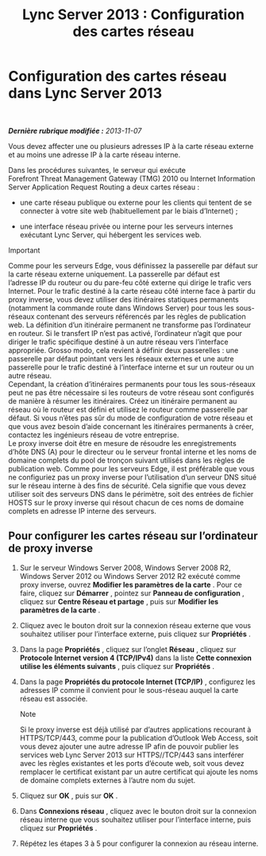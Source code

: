 ﻿---
title: 'Lync Server 2013 : Configuration des cartes réseau'
TOCTitle: Configuration des cartes réseau
ms:assetid: 6519ed80-020f-47a3-851c-03dea5eac5d9
ms:mtpsurl: https://technet.microsoft.com/fr-fr/library/Gg429707(v=OCS.15)
ms:contentKeyID: 49297431
ms.date: 05/20/2016
mtps_version: v=OCS.15
ms.translationtype: HT
---

# Configuration des cartes réseau dans Lync Server 2013

 

_**Dernière rubrique modifiée :** 2013-11-07_

Vous devez affecter une ou plusieurs adresses IP à la carte réseau externe et au moins une adresse IP à la carte réseau interne.

Dans les procédures suivantes, le serveur qui exécute Forefront Threat Management Gateway (TMG) 2010 ou Internet Information Server Application Request Routing a deux cartes réseau :

  - une carte réseau publique ou externe pour les clients qui tentent de se connecter à votre site web (habituellement par le biais d’Internet) ;

  - une interface réseau privée ou interne pour les serveurs internes exécutant Lync Server, qui hébergent les services web.

> [!important]  
> Comme pour les serveurs Edge, vous définissez la passerelle par défaut sur la carte réseau externe uniquement. La passerelle par défaut est l’adresse IP du routeur ou du pare-feu côté externe qui dirige le trafic vers Internet. Pour le trafic destiné à la carte réseau côté interne face à partir du proxy inverse, vous devez utiliser des itinéraires statiques permanents (notamment la commande route dans Windows Server) pour tous les sous-réseaux contenant des serveurs référencés par les règles de publication web. La définition d’un itinéraire permanent ne transforme pas l’ordinateur en routeur. Si le transfert IP n’est pas activé, l’ordinateur n’agit que pour diriger le trafic spécifique destiné à un autre réseau vers l’interface appropriée. Grosso modo, cela revient à définir deux passerelles : une passerelle par défaut pointant vers les réseaux externes et une autre passerelle pour le trafic destiné à l’interface interne et sur un routeur ou un autre réseau.<br />
Cependant, la création d’itinéraires permanents pour tous les sous-réseaux peut ne pas être nécessaire si les routeurs de votre réseau sont configurés de manière à résumer les itinéraires. Créez un itinéraire permanent au réseau où le routeur est défini et utilisez le routeur comme passerelle par défaut. Si vous n’êtes pas sûr du mode de configuration de votre réseau et que vous avez besoin d’aide concernant les itinéraires permanents à créer, contactez les ingénieurs réseau de votre entreprise.<br />
Le proxy inverse doit être en mesure de résoudre les enregistrements d’hôte DNS (A) pour le directeur ou le serveur frontal interne et les noms de domaine complets du pool de tronçon suivant utilisés dans les règles de publication web. Comme pour les serveurs Edge, il est préférable que vous ne configuriez pas un proxy inverse pour l’utilisation d’un serveur DNS situé sur le réseau interne à des fins de sécurité. Cela signifie que vous devez utiliser soit des serveurs DNS dans le périmètre, soit des entrées de fichier HOSTS sur le proxy inverse qui résout chacun de ces noms de domaine complets en adresse IP interne des serveurs.

## Pour configurer les cartes réseau sur l’ordinateur de proxy inverse

1.  Sur le serveur Windows Server 2008, Windows Server 2008 R2, Windows Server 2012 ou Windows Server 2012 R2 exécuté comme proxy inverse, ouvrez **Modifier les paramètres de la carte** . Pour ce faire, cliquez sur **Démarrer** , pointez sur **Panneau de configuration** , cliquez sur **Centre Réseau et partage** , puis sur **Modifier les paramètres de la carte** .

2.  Cliquez avec le bouton droit sur la connexion réseau externe que vous souhaitez utiliser pour l’interface externe, puis cliquez sur **Propriétés** .

3.  Dans la page **Propriétés** , cliquez sur l’onglet **Réseau** , cliquez sur **Protocole Internet version 4 (TCP/IPv4)** dans la liste **Cette connexion utilise les éléments suivants** , puis cliquez sur **Propriétés** .

4.  Dans la page **Propriétés du protocole Internet (TCP/IP)** , configurez les adresses IP comme il convient pour le sous-réseau auquel la carte réseau est associée.
    
    > [!note]  
    > Si le proxy inverse est déjà utilisé par d’autres applications recourant à HTTPS/TCP/443, comme pour la publication d’Outlook Web Access, soit vous devez ajouter une autre adresse IP afin de pouvoir publier les services web Lync Server 2013 sur HTTPS//TCP/443 sans interférer avec les règles existantes et les ports d’écoute web, soit vous devez remplacer le certificat existant par un autre certificat qui ajoute les noms de domaine complets externes à l’autre nom du sujet.

5.  Cliquez sur **OK** , puis sur **OK** .

6.  Dans **Connexions réseau** , cliquez avec le bouton droit sur la connexion réseau interne que vous souhaitez utiliser pour l’interface interne, puis cliquez sur **Propriétés** .

7.  Répétez les étapes 3 à 5 pour configurer la connexion au réseau interne.

